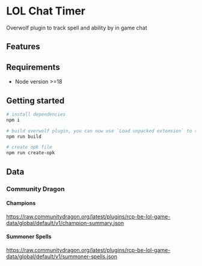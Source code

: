# LOL Chat Timer

Overwolf plugin to track spell and ability by in game chat

## Features

## Requirements

- Node version >=18

## Getting started

```sh
# install dependencies
npm i

# build overwolf plugin, you can now use `Load unpacked extension` to test the local plugin at `build`.
npm run build

# create opk file
npm run create-opk
```

## Data

### Community Dragon

#### Champions

https://raw.communitydragon.org/latest/plugins/rcp-be-lol-game-data/global/default/v1/champion-summary.json

#### Summoner Spells

https://raw.communitydragon.org/latest/plugins/rcp-be-lol-game-data/global/default/v1/summoner-spells.json

